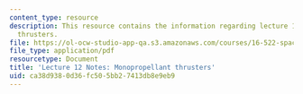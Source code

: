 ```yaml
---
content_type: resource
description: This resource contains the information regarding lecture 12 notes monopropellant
  thrusters.
file: https://ol-ocw-studio-app-qa.s3.amazonaws.com/courses/16-522-space-propulsion-spring-2015/ca38d9380d36fc505bb27413db8e9eb9_MIT16_522S15_Lecture12.pdf
file_type: application/pdf
resourcetype: Document
title: 'Lecture 12 Notes: Monopropellant thrusters'
uid: ca38d938-0d36-fc50-5bb2-7413db8e9eb9
---
```

